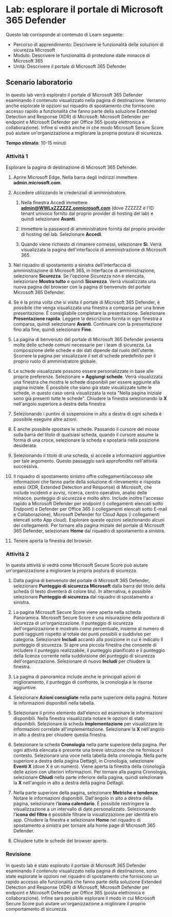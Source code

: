 <!---
---
Lab: Titolo: 'Esplorare il portale di Microsoft 365 Defender' Modulo: 'Percorso di apprendimento: Descrivere le funzionalità delle soluzioni di sicurezza Microsoft; Modulo 4: Descrivere le funzionalità di protezione dalle minacce di Microsoft 365; Unità 7: Descrivere il portale di Microsoft 365 Defender'
---
--->

# Lab: esplorare il portale di Microsoft 365 Defender

Questo lab corrisponde al contenuto di Learn seguente:

- Percorso di apprendimento: Descrivere le funzionalità delle soluzioni di sicurezza Microsoft
- Modulo: Descrivere le funzionalità di protezione dalle minacce di Microsoft 365
- Unità: Descrivere il portale di Microsoft 365 Defender

## Scenario laboratorio

In questo lab verrà esplorato il portale di Microsoft 365 Defender esaminando il contenuto visualizzato nella pagina di destinazione. Verranno anche esplorate le opzioni sul riquadro di spostamento che forniscono accesso rapido a funzionalità che fanno parte della soluzione Extended Detection and Response (XDR) di Microsoft: Microsoft Defender per endpoint e Microsoft Defender per Office 365 (posta elettronica e collaborazione).  Infine si vedrà anche in che modo Microsoft Secure Score può aiutare un'organizzazione a migliorare la propria postura di sicurezza.

**Tempo stimato**: 10-15 minuti

### Attività 1

Esplorare la pagina di destinazione di Microsoft 365 Defender.

1. Aprire Microsoft Edge. Nella barra degli indirizzi immettere **admin.microsoft.com**.

1. Accedere utilizzando le credenziali di amministratore.
    1. Nella finestra Accedi immettere **admin@WWLxZZZZZZ.onmicrosoft.com** (dove ZZZZZZ è l'ID tenant univoco fornito dal proprio provider di hosting del lab) e quindi selezionare **Avanti**.

    1. Immettere la password di amministratore fornita dal proprio provider di hosting del lab. Selezionare **Accedi**.
    1. Quando viene richiesto di rimanere connessi, selezionare **Sì**. Verrà visualizzata la pagina dell'interfaccia di amministrazione di Microsoft 365.

1. Nel riquadro di spostamento a sinistra dell'interfaccia di amministrazione di Microsoft 365, in Interfacce di amministrazione, selezionare **Sicurezza**.  Se l'opzione Sicurezza non è elencata, selezionare **Mostra tutto** e quindi **Sicurezza**.  Verrà visualizzata una nuova pagina del browser con la pagina di benvenuto del portale Microsoft 365 Defender.  

1. Se è la prima volta che si visita il portale di Microsoft 365 Defender, è possibile che venga visualizzata una finestra a comparsa per una breve presentazione.  È consigliabile completare la presentazione.  Selezionare **Presentazione rapida**.  Leggere la descrizione fornita in ogni finestra a comparsa, quindi selezionare **Avanti**. Continuare con la presentazione fino alla fine, quindi selezionare **Fine**.

1. La pagina di benvenuto del portale di Microsoft 365 Defender presenta molte delle schede comuni necessarie per i team di sicurezza. La composizione delle schede e dei dati dipende dal ruolo dell'utente. Scorrere la pagina per visualizzare il set di schede predefinito per il proprio ruolo di amministratore globale.

1. Le schede visualizzate possono essere personalizzate in base alle proprie preferenze.  Selezionare **+ Aggiungi schede**. Verrà visualizzata una finestra che mostra le schede disponibili per essere aggiunte alla pagina iniziale.  È possibile che siano già state visualizzate tutte le schede, in questo caso verrà visualizzata la nota "Nella pagina iniziale sono già presenti tutte le schede". Chiudere la finestra selezionando la **X** nell'angolo superiore a destra della finestra.

1. Selezionando i puntini di sospensione in alto a destra di ogni scheda è possibile eseguire altre azioni.  

1. È anche possibile spostare le schede. Passando il cursore del mouse sulla barra del titolo di qualsiasi scheda, quando il cursore assume la forma di una croce, selezionare la scheda e spostarla nella posizione desiderata.

1. Selezionando il titolo di una scheda, si accede a informazioni aggiuntive per tale argomento. Questo passaggio sarà approfondito nell'attività successiva.

1. Il riquadro di spostamento sinistro offre collegamenti/accesso alle informazioni che fanno parte della soluzione di rilevamento e risposta estesi (XDR, Extended Detection and Response) di Microsoft, che include incidenti e avvisi, ricerca, centro operativo, analisi delle minacce, punteggio di sicurezza e molto altro.  Include inoltre l'accesso rapido a Microsoft Defender per endpoint (i collegamenti elencati sotto Endpoint) e Defender per Office 365 (i collegamenti elencati sotto E-mail e Collaborazione), Microsoft Defender for Cloud Apps (i collegamenti elencati sotto App cloud).  Esplorare queste opzioni selezionando alcuni dei collegamenti.   Per tornare alla pagina iniziale del portale di Microsoft 365 Defender, selezionare **Home** dal riquadro di spostamento a sinistra.

1. Tenere aperta la finestra del browser.

### Attività 2

In questa attività si vedrà come Microsoft Secure Score può aiutare un'organizzazione a migliorare la propria postura di sicurezza.

1. Dalla pagina di benvenuto del portale di Microsoft 365 Defender, selezionare **Punteggio di sicurezza Microsoft** dalla barra del titolo della scheda (il testo diventerà di colore blu).  In alternativa, è possibile selezionare **Punteggio di sicurezza** dal riquadro di spostamento a sinistra.

1. La pagina Microsoft Secure Score viene aperta nella scheda Panoramica. Microsoft Secure Score è una misurazione della postura di sicurezza di un'organizzazione. Il punteggio di sicurezza dell'organizzazione è mostrato come percentuale, insieme al numero di punti raggiunti rispetto al totale dei punti possibili e suddiviso per categoria. Selezionare **Includi** accanto alla posizione in cui è indicato Il punteggio di sicurezza.  Si apre una piccola finestra che consente di includere il punteggio realizzabile, il punteggio pianificato e il punteggio della licenza corrente nella suddivisione del punteggio di sicurezza dell'organizzazione.  Selezionare di nuovo **Includi** per chiudere la finestra.

1. La pagina di panoramica include anche le principali azioni di miglioramento, il punteggio di confronto, la cronologia e le risorse aggiuntive.

1. Selezionare **Azioni consigliate** nella parte superiore della pagina.  Notare le informazioni disponibili nella tabella.  

1. Selezionare il primo elemento dall'elenco ed esaminare le informazioni disponibili. Nella finestra visualizzata notare le opzioni di stato disponibili. Selezionare la scheda **Implementazione** per visualizzare le informazioni correlate all'implementazione. Selezionare la **X** nell'angolo in alto a destra per chiudere questa finestra.

1. Selezionare la scheda **Cronologia** nella parte superiore della pagina.  Per ogni attività elencata è presente una breve istruzione che ne fornisce il contesto.  Selezionare una voce nella tabella della cronologia.  Nella parte superiore a destra della pagina Dettagli, in Cronologia, selezionare **Eventi X** (dove X è un numero).  Viene aperta la finestra della cronologia delle azioni con ulteriori informazioni.  Per tornare alla pagina Cronologia, selezionare **Chiudi** nella parte inferiore della pagina, quindi selezionare la **X** nell'angolo in alto a destra della pagina Dettagli.

1. Nella parte superiore della pagina, selezionare **Metriche e tendenze**.  Notare le informazioni disponibili.  Dall'angolo in alto a destra della pagina, selezionare l'**icona calendario**.  È possibile restringere la visualizzazione a un intervallo di date personalizzato.  Selezionando l'**icona del filtro** è possibile filtrare la visualizzazione per identità e/o app.  Chiudere la finestra e selezionare **Home** nel riquadro di spostamento a sinistra per tornare alla home page di Microsoft 365 Defender.

1. Chiudere tutte le schede del browser aperte.

### Revisione

In questo lab è stato esplorato il portale di Microsoft 365 Defender esaminando il contenuto visualizzato nella pagina di destinazione, sono state esplorate le opzioni nel riquadro di spostamento che forniscono un rapido accesso alle funzionalità che fanno parte della soluzione Extended Detection and Response (XDR) di Microsoft, Microsoft Defender per endpoint e Microsoft Defender per Office 365 (posta elettronica e collaborazione).  Infine sarà possibile esplorare il modo in cui Microsoft Secure Score può aiutare un'organizzazione a migliorare il proprio comportamento di sicurezza.
